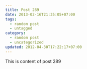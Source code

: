 ```yaml
---
title: Post 289
date: 2013-02-16T21:35:05+07:00
tags:
  - random post
  - untagged
category:
  - random post
  - uncategorized
updated: 2012-04-30T17:22:17+07:00
---
```

This is content of post 289